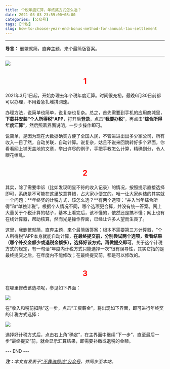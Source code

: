 ```yaml
---
title: 个税年度汇算，年终奖方式怎么选？
date: 2021-03-03 23:59:00+08:00
categories: [公众号]
tags: [个税]
slug: how-to-choose-year-end-bonus-method-for-annual-tax-settlement
---
```


---

**导言：** 删繁就简，直奔主题，来个最简版答案。

---

<img src="/images/2021/0303/tax.png" style="max-width:350px"/>

<h2 style="text-align:center;color:red;font-size:24px">1</h2>

2021年3月1日起，开始办理去年个税年度汇算。时间很充裕，最晚6月30日前都可以办理，不用着急扎堆拼网速。

办理方法，说简单也简单，说复杂也复杂。总之，首先需要到手机的应用商城里，**下载并安装“个人所得税”APP**，打开后**登录**，点击“**我要办税**”，再点击“**综合所得年度汇算**”，然后照着界面说明，一步步操作即可。

说简单，是因为现在大数据确实方便了全国人民，不管进进出出多少家公司，所有收入一目了然，自动关联，自动计算。说复杂，姑且不说来回跳转好多个界面，你看看网上铺天盖地的文章，举出详尽的例子，手把手教怎么计算，精确到分，令人眼花缭乱。

<h2 style="text-align:center;color:red;font-size:24px">2</h2>

其实，除了需要申诉（比如发现明显不符的收入记录）的情况，按照提示直接选择即可，系统是不可能在这里故意算错，占大家小便宜的。唯一让大家纠结的其实就一个问题：**年终奖的计税方式，该怎么选？**有两个选项：“并入当年综合所得”和“单独计税”。根据个人情况不同，哪个选项更合算，并没有统一答案。网上大量关于个税计算的帖子，基本上看完后，该不懂的，依然还是搞不懂；网上也有在线计算器，帮助核算，然而光是操作界面，已经让许多人望而生畏了。

这里，我删繁就简，直奔主题，来个最简版答案：根本不需要第三方计算器，“个人所得税”APP本身就能自动计算，**在最终提交前，分别尝试两个选项，看看结果（哪个补交金额少或退税金额多），选择好该方式，再做提交即可**。关于这个计税方式的规定，有一句话“年度内计税方式只能选择一次”很有误导性，其实它指的是最终提交之后，在年度内不能修改；在最终提交前，都是可以修改的。

<h2 style="text-align:center;color:red;font-size:24px">3</h2>

在哪里修改该选项呢，参见如下界面：

<img src="/images/2021/0303/tax-1.png" style="max-width:300px"/>

在“收入和税前扣除”这一步，点击“工资薪金”，将出现如下界面，即可进行年终奖的计税方式选择：

<img src="/images/2021/0303/tax-2.png" style="max-width:300px"/>

选择好计税方式后，点击右上角“确定”，在主界面中继续“下一步”，直至最后一步“最终提交”前，就会显示汇算结果，即需要补缴或退税的金额。

<div class="p-5 text-center">--- END ---</div>

<i><b>注：</b>本文首发表于[“不靠谱颜论”公众号](https://mp.weixin.qq.com/s/PwR0hdCMoX7aSm812Wceew)，并同步至本站。</i>
